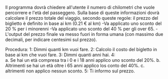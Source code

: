Il programma dovrà chiedere all'utente il numero di chilometri che vuole percorrere e l'età del passeggero.
Sulla base di queste informazioni dovrà calcolare il prezzo totale del viaggio, secondo queste regole:
il prezzo del biglietto è definito in base ai km (0.21 € al km)
 -Va applicato uno sconto del 20 % per i minorenni
 -Va applicato uno sconto del 40 % per gli over 65.
 -L'output del prezzo finale va messo fuori in forma umana (con massimo due decimali, per indicare centesimi sul prezzo).

Procedura:
1: Dimmi quanti km vuoi fare.
2: Calcolo il costo del bigletto in base ai km che vuoi fare.
3: Dimmi quanti anni hai.
4:  
    a. Se hai un età compresa tra i 0 e i 18 anni applico uno sconto del 20%.
    b. Altrimenti se hai un età oltre i 65 anni applico los conto del 40%.
    c. altrimenti non applico nessun sconto.
5: Ti informo sul prezzo.
